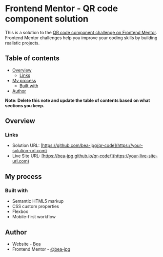 # Frontend Mentor - QR code component solution

This is a solution to the [QR code component challenge on Frontend Mentor](https://www.frontendmentor.io/challenges/qr-code-component-iux_sIO_H). Frontend Mentor challenges help you improve your coding skills by building realistic projects. 

## Table of contents

- [Overview](#overview)
  - [Links](#links)
- [My process](#my-process)
  - [Built with](#built-with)
- [Author](#author)

**Note: Delete this note and update the table of contents based on what sections you keep.**

## Overview

### Links

- Solution URL: [https://github.com/bea-jpg/qr-code](https://your-solution-url.com)
- Live Site URL: [https://bea-jpg.github.io/qr-code/](https://your-live-site-url.com)

## My process

### Built with

- Semantic HTML5 markup
- CSS custom properties
- Flexbox
- Mobile-first workflow

## Author

- Website - [Bea](https://github.com/bea-jpg/)
- Frontend Mentor - [@bea-jpg](https://www.frontendmentor.io/profile/bea-jpg)
